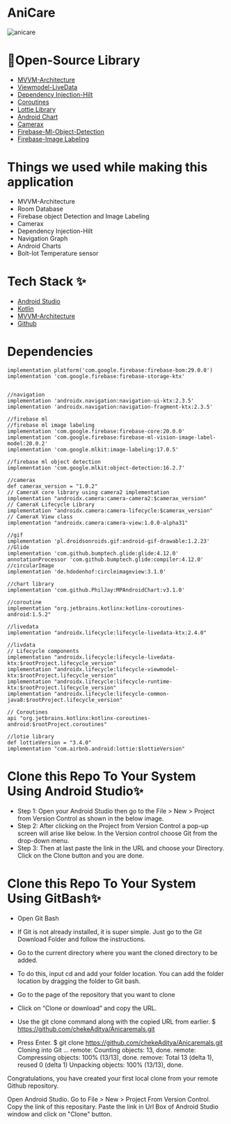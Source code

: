 # AniCare

![anicare](https://user-images.githubusercontent.com/81345503/143842933-ff711494-34d8-4e47-880b-639f4cebc9b6.png)

# 🔗Open-Source Library

* [MVVM-Architecture](https://developer.android.com/jetpack/guide)
* [Viewmodel-LiveData](https://developer.android.com/codelabs/basic-android-kotlin-training-livedata#0)
* [Dependency Injection-Hilt](https://developer.android.com/training/dependency-injection)
* [Coroutines](https://developer.android.com/kotlin/coroutines)
* [Lottie Library](https://github.com/airbnb/lottie-android)
* [Android Chart](https://github.com/PhilJay/MPAndroidChart)
* [Camerax](https://developer.android.com/training/camerax)
* [Firebase-Ml-Object-Detection](https://firebase.google.com/docs/ml-kit/object-detection)
* [Firebase-Image Labeling](https://firebase.google.com/docs/ml-kit/label-images)

# Things we used while making this application
* MVVM-Architecture
* Room Database
* Firebase object Detection and Image Labeling
* Camerax
* Dependency Injection-Hilt
* Navigation Graph
* Android Charts
* Bolt-Iot Temperature sensor

# Tech Stack ✨

* [Android Studio](https://developer.android.com/studio)
* [Kotlin](https://kotlinlang.org/)
* [MVVM-Architecture](https://developer.android.com/jetpack/guide)
* [Github](https://github.com/)


# Dependencies 

    implementation platform('com.google.firebase:firebase-bom:29.0.0')
    implementation 'com.google.firebase:firebase-storage-ktx'


    //navigation
    implementation 'androidx.navigation:navigation-ui-ktx:2.3.5'
    implementation 'androidx.navigation:navigation-fragment-ktx:2.3.5'

    //firebase ml
    //firebase ml image labeling
    implementation 'com.google.firebase:firebase-core:20.0.0'
    implementation 'com.google.firebase:firebase-ml-vision-image-label-model:20.0.2'
    implementation 'com.google.mlkit:image-labeling:17.0.5'

    //firebase ml object detection
    implementation 'com.google.mlkit:object-detection:16.2.7'

    //camerax
    def camerax_version = "1.0.2"
    // CameraX core library using camera2 implementation
    implementation "androidx.camera:camera-camera2:$camerax_version"
    // CameraX Lifecycle Library
    implementation "androidx.camera:camera-lifecycle:$camerax_version"
    // CameraX View class
    implementation "androidx.camera:camera-view:1.0.0-alpha31"

    //gif
    implementation 'pl.droidsonroids.gif:android-gif-drawable:1.2.23'
    //Glide
    implementation 'com.github.bumptech.glide:glide:4.12.0'
    annotationProcessor 'com.github.bumptech.glide:compiler:4.12.0'
    //circularImage
    implementation 'de.hdodenhof:circleimageview:3.1.0'

    //chart library
    implementation 'com.github.PhilJay:MPAndroidChart:v3.1.0'

    //coroutine
    implementation "org.jetbrains.kotlinx:kotlinx-coroutines-android:1.5.2"

    //livedata
    implementation "androidx.lifecycle:lifecycle-livedata-ktx:2.4.0"

    //livdata
    // Lifecycle components
    implementation "androidx.lifecycle:lifecycle-livedata-ktx:$rootProject.lifecycle_version"
    implementation "androidx.lifecycle:lifecycle-viewmodel-ktx:$rootProject.lifecycle_version"
    implementation "androidx.lifecycle:lifecycle-runtime-ktx:$rootProject.lifecycle_version"
    implementation "androidx.lifecycle:lifecycle-common-java8:$rootProject.lifecycle_version"

    // Coroutines
    api "org.jetbrains.kotlinx:kotlinx-coroutines-android:$rootProject.coroutines"

    //lotie library
    def lottieVersion = "3.4.0"
    implementation "com.airbnb.android:lottie:$lottieVersion"

# Clone this Repo To Your System Using Android Studio✨

* Step 1: Open your Android Studio then go to the File > New > Project from Version Control as shown in the below image.
* Step 2: After clicking on the Project from Version Control a pop-up screen will arise like below. In the Version control choose Git from the drop-down menu.
* Step 3: Then at last paste the link in the URL and choose your Directory. Click on the Clone button and you are done.

# Clone this Repo To Your System Using GitBash✨

* Open Git Bash

* If Git is not already installed, it is super simple. Just go to the Git Download Folder and follow the instructions.

* Go to the current directory where you want the cloned directory to be added.

* To do this, input cd and add your folder location. You can add the folder location by dragging the folder to Git bash.

* Go to the page of the repository that you want to clone

* Click on “Clone or download” and copy the URL.

* Use the git clone command along with the copied URL from earlier. $ https://github.com/chekeAditya/Anicaremals.git

* Press Enter. $ git clone https://github.com/chekeAditya/Anicaremals.git Cloning into Git … remote: Counting objects: 13, done. remote: Compressing objects: 100% (13/13), done. remove: Total 13 (delta 1), reused 0 (delta 1) Unpacking objects: 100% (13/13), done.

Congratulations, you have created your first local clone from your remote Github repository.

Open Android Studio. Go to File > New > Project From Version Control. Copy the link of this repositary. Paste the link in Url Box of Android Studio window and click on "Clone" button.

